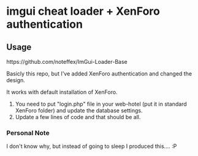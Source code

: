 <h1>imgui cheat loader + XenForo authentication</h1>

<h2>Usage</h2>
https://github.com/noteffex/ImGui-Loader-Base

Basicly this repo, but I've added XenForo authentication and changed the design.

It works with default installation of XenForo.

1. You need to put "login.php" file in your web-hotel (put it in standard XenForo folder) and update the database settings. 
2. Update a few lines of code and that should be all.

<h3>Personal Note</h3>

I don't know why, but instead of going to sleep I produced this.... :P
